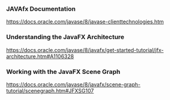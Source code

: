 
### JAVAfx Documentation
https://docs.oracle.com/javase/8/javase-clienttechnologies.htm

### Understanding the JavaFX Architecture
https://docs.oracle.com/javase/8/javafx/get-started-tutorial/jfx-architecture.htm#A1106328


 ### Working with the JavaFX Scene Graph
 https://docs.oracle.com/javase/8/javafx/scene-graph-tutorial/scenegraph.htm#JFXSG107
